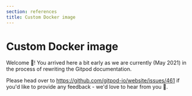 ```yaml
---
section: references
title: Custom Docker image
---
```


<script context="module">
  export const prerender = true;
</script>

# Custom Docker image

Welcome 👋! You arrived here a bit early as we are currently (May 2021) in the process of rewriting the Gitpod documentation.

Please head over to https://github.com/gitpod-io/website/issues/461 if you'd like to provide any feedback - we'd love to hear from you 🙏.
